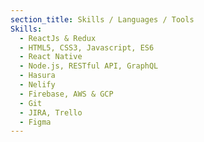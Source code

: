 ```yaml
---
section_title: Skills / Languages / Tools
Skills:
  - ReactJs & Redux
  - HTML5, CSS3, Javascript, ES6
  - React Native
  - Node.js, RESTful API, GraphQL
  - Hasura
  - Nelify
  - Firebase, AWS & GCP
  - Git
  - JIRA, Trello
  - Figma
---
```

